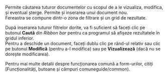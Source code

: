 Permite căutarea tuturor documentelor cu scopul de a le vizualiza, modifica, și eventual șterge. Permite și inserarea unui document nou.  
Fereastra se compune dintr-o zona de filtrare și un grid de rezultate.  

După inserarea tuturor filtrelor dorite, va fi suficient să faceți clic pe butonul **Caută** din *Ribbon bar* pentru ca programul să afișeze rezultatele în gridul inferior.  
Pentru a deschide un document, faceți dublu clic pe rând-ul relativ sau clic pe butonul **Modifică** (pentru a-l modifica) sau pe **Vizualizează** (dacă nu se dorește modificarea).

Pentru mai multe detalii despre funcționarea comună a form-urilor, citiți [Funcționalități, butoane și câmpuri comuneguide/common).